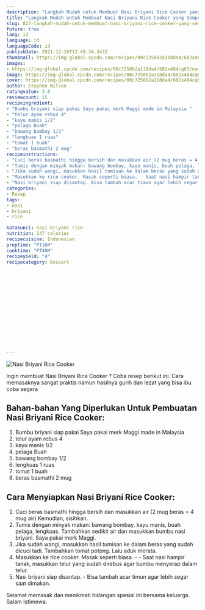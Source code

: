 ```yaml
---
description: "Langkah Mudah untuk Membuat Nasi Briyani Rice Cooker yang Sempurna"
title: "Langkah Mudah untuk Membuat Nasi Briyani Rice Cooker yang Sempurna"
slug: 827-langkah-mudah-untuk-membuat-nasi-briyani-rice-cooker-yang-sempurna
future: true
lang: id
language: id
languageCode: id
publishDate: 2021-12-10T12:49:34.343Z 
thumbnail: https://img-global.cpcdn.com/recipes/00c725862a118da4/682x484cq65/nasi-briyani-rice-cooker-foto-resep-utama.webp
images:
- https://img-global.cpcdn.com/recipes/00c725862a118da4/682x484cq65/nasi-briyani-rice-cooker-foto-resep-utama.webp
image: https://img-global.cpcdn.com/recipes/00c725862a118da4/682x484cq65/nasi-briyani-rice-cooker-foto-resep-utama.webp
cover: https://img-global.cpcdn.com/recipes/00c725862a118da4/682x484cq65/nasi-briyani-rice-cooker-foto-resep-utama.webp
author: Stephen Wilson
ratingvalue: 3.8
reviewcount: 15
recipeingredient:
- "Bumbu briyani siap pakai Saya pakai merk Maggi made in Malaysia "
- "telur ayam rebus 4"
- "kayu manis 1/2"
- "pelaga Buah"
- "bawang bombay 1/2"
- "lengkuas 1 ruas"
- "tomat 1 buah"
- "beras basmathi 2 mug"
recipeinstructions:
- "Cuci beras basmathi hingga bersih dan masukkan air (2 mug beras = 4 mug air) Kemudian, sisihkan."
- "Tumis dengan minyak makan: bawang bombay, kayu manis, buah pelaga, lengkuas. Tambahkan sedikit air dan masukkan bumbu nasi briyani. Saya pakai merk Maggi."
- "Jika sudah wangi, masukkan hasil tumisan ke dalam beras yang sudah dicuci tadi. Tambahkan tomat potong. Lalu aduk merata."
- "Masukkan ke rice cooker. Masak seperti biasa.   Saat nasi hampir tanak, masukkan telur yang sudah direbus agar bumbu menyerap dalam telur."
- "Nasi briyani siap disantap. Bisa tambah acar timun agar lebih segar saat dimakan."
categories:
- Resep
tags:
- nasi
- briyani
- rice

katakunci: nasi briyani rice 
nutrition: 147 calories
recipecuisine: Indonesian
preptime: "PT16M"
cooktime: "PT40M"
recipeyield: "4"
recipecategory: Dessert


     
    
    
    
    
    
    
    
    
    
    
      
    
---
```



![Nasi Briyani Rice Cooker](https://img-global.cpcdn.com/recipes/00c725862a118da4/682x484cq65/nasi-briyani-rice-cooker-foto-resep-utama.webp)

Ingin membuat Nasi Briyani Rice Cooker ? Coba resep berikut ini. Cara memasaknya sangat praktis namun hasilnya gurih dan lezat yang bisa ibu coba segera

<!--inarticleads1-->

## Bahan-bahan Yang Diperlukan Untuk Pembuatan Nasi Briyani Rice Cooker:

1. Bumbu briyani siap pakai Saya pakai merk Maggi made in Malaysia 
1. telur ayam rebus 4
1. kayu manis 1/2
1. pelaga Buah
1. bawang bombay 1/2
1. lengkuas 1 ruas
1. tomat 1 buah
1. beras basmathi 2 mug



<!--inarticleads2-->

## Cara Menyiapkan Nasi Briyani Rice Cooker:

1. Cuci beras basmathi hingga bersih dan masukkan air (2 mug beras = 4 mug air) Kemudian, sisihkan.
1. Tumis dengan minyak makan: bawang bombay, kayu manis, buah pelaga, lengkuas. Tambahkan sedikit air dan masukkan bumbu nasi briyani. Saya pakai merk Maggi.
1. Jika sudah wangi, masukkan hasil tumisan ke dalam beras yang sudah dicuci tadi. Tambahkan tomat potong. Lalu aduk merata.
1. Masukkan ke rice cooker. Masak seperti biasa.  -  - Saat nasi hampir tanak, masukkan telur yang sudah direbus agar bumbu menyerap dalam telur.
1. Nasi briyani siap disantap. - Bisa tambah acar timun agar lebih segar saat dimakan.




Selamat memasak dan menikmati hidangan spesial ini bersama keluarga. Salam Istimewa.
